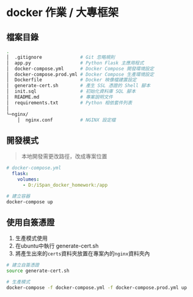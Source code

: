 # docker 作業 / 大專框架

## 檔案目錄

```sh
.
│  .gitignore              # Git 忽略規則
│  app.py                  # Python Flask 主應用程式
│  docker-compose.yml      # Docker Compose 開發環境設定
│  docker-compose.prod.yml # Docker Compose 生產環境設定
│  Dockerfile              # Docker 映像檔建置設定
│  generate-cert.sh        # 產生 SSL 憑證的 Shell 腳本
│  init.sql                # 初始化資料庫 SQL 腳本
│  README.md               # 專案說明文件
│  requirements.txt        # Python 相依套件列表
│
└─nginx/
    │  nginx.conf          # NGINX 設定檔
```

## 開發模式

> 本地開發需更改路徑，改成專案位置

```yml
# docker-compose.yml
  flask:
    volumes:
      - D:/iSpan_docker_homework:/app
```

```sh
# 建立容器
docker-compose up
```

## 使用自簽憑證

1. 生產模式使用
2. 在ubuntu中執行 generate-cert.sh
3. 將產生出來的`certs`資料夾放置在專案內的`nginx`資料夾內

```sh
# 建立自簽憑證
source generate-cert.sh

# 生產模式
docker-compose -f docker-compose.yml -f docker-compose.prod.yml up
```
